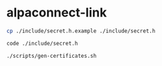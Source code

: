 # alpaconnect-link

```sh
cp ./include/secret.h.example ./include/secret.h

code ./include/secret.h

./scripts/gen-certificates.sh
```
